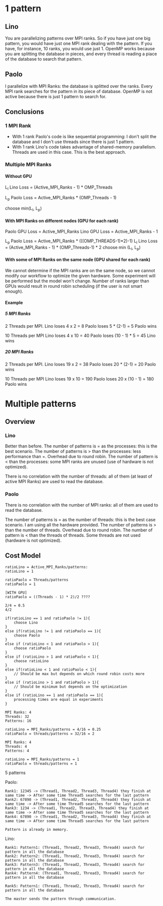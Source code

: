 
# 1 pattern

## Lino

You are parallelizing patterns over MPI ranks. 
So if you have just one big pattern, you would have just one MPI rank dealing with the pattern.
If you have, for instance, 10 ranks, you would use just 1.
OpenMP works because you are splitting the database in pieces, and every thread is reading a piace of the database to search that pattern.

## Paolo

I parallelize with MPI Ranks: the database is splitted over the ranks.
Every MPI rank searches for the pattern in its piece of database.
OpenMP is not active because there is just 1 pattern to search for.


## Conclusions

### 1 MPI Rank

- With 1 rank Paolo's code is like sequential programming: I don't split the database and I don't use threads since there is just 1 pattern.
- With 1 rank Lino's code takes advantage of shared-memory parallelism. Threads are used in this case. This is the best approach.

### Multiple MPI Ranks
#### Without GPU

L<sub>l</sub> Lino Loss = (Active_MPI_Ranks - 1) * OMP_Threads

L<sub>p</sub> Paolo Loss = Active_MPI_Ranks * (OMP_Threads - 1)

choose min(L<sub>l</sub>, L<sub>p</sub>)

#### With MPI Ranks on different nodes (GPU for each rank)

Paolo GPU Loss = Active_MPI_Ranks
Lino GPU Loss = Active_MPI_Ranks - 1

L<sub>p</sub> Paolo Loss = Active_MPI_Ranks * (((OMP_THREADS-1)*2)-1)
L<sub>l</sub> Lino Loss = (Active_MPI_Ranks - 1) * (OMP_Threads-1) * 2
choose min (L<sub>l</sub>, L<sub>p</sub>)

#### With some of MPI Ranks on the same node (GPU shared for each rank)

We cannot determine if the MPI ranks are on the same node, so we cannot modify our workflow to optimize the given hardware.
Some experiment will be performed but the model won't change.
Number of ranks larger than GPUs would result in round robin scheduling (if the user is not smart enough).
#### Example

##### 5 MPI Ranks

2 Threads per MPI.
Lino loses 4 x 2 = 8
Paolo loses 5 * (2-1)  = 5
Paolo wins

10 Threads per MPI
Lino loses 4 x 10 = 40
Paolo loses (10 - 1) * 5 = 45
Lino wins

##### 20 MPI Ranks

2 Threads per MPI.
Lino loses 19 x 2 = 38
Paolo loses 20 * (2-1)  = 20
Paolo wins

10 Threads per MPI
Lino loses 19 x 10 = 190
Paolo loses 20 x (10 - 1) = 180
Paolo wins

# Multiple patterns

## Overview 
### Lino

Better than before.
The number of patterns is = as the processes: this is the best scenario.
The number of patterns is > than the processes: less performance than =. Overhead due to round robin.
The number of pattern is < than the processes: some MPI ranks are unused (use of hardware is not optimized).

There is no correlation with the number of threads: all of them (at least of active MPI Ranks) are used to read the database.

### Paolo

There is no correlation with the number of MPI ranks: all of them are used to read the database.

The number of patterns is = as the number of threads: this is the best case scenario. I am using all the hardware provided.
The number of patterns is > than the number of threads. Overhead due to round robin.
The number of pattern is < than the threads of threads. Some threads are not used (hardware is not optimized).

## Cost Model
```
ratioLino = Active_MPI_Ranks/patterns:
ratioLino = 1

ratioPaolo = Threads/patterns
ratioPaolo = 1

[WITH GPU]
ratioPaolo = ((Threads - 1) * 2)/2 ????

2/4 = 0.5
4/2
```

```
if(ratioLino == 1 and ratioPaolo != 1){
    choose Lino
}
else if(ratioLino != 1 and ratioPaolo == 1){
    choose Paolo
}
else if (ratioLino < 1 and ratioPaolo > 1){
    choose ratioPaolo
}
else if (ratioLino > 1 and ratioPaolo < 1){
    choose ratioLino
}
else if(ratioLino < 1 and ratioPaolo < 1){
    // Should be max but depends on which round robin costs more
}
else if (ratioLino > 1 and ratioPaolo > 1){
    // Should be minimum but depends on the optimization
}
else if (ratioLino == 1 and ratioPaolo == 1){
    processing times are equal in experiments
}
```

```
MPI Ranks: 4
Threads: 32
Patterns: 16

ratioLino = MPI_Ranks/patterns = 4/16 = 0.25
ratioPaolo = threads/patterns = 32/16 = 2

MPI Ranks: 4
Threads: 4
Patterns: 4

ratioLino = MPI_Ranks/patterns = 1
ratioPaolo = threads/patterns = 1
```

5 patterns

Paolo:

```
Rank1: 12345 -> (Thread1, Thread2, Thread3, Thread4) they finish at same time -> After some time Thread5 searches for the last pattern
Rank2: 67890 -> (Thread1, Thread2, Thread3, Thread4) they finish at same time -> After some time Thread5 searches for the last pattern
Rank3: 1234 -> (Thread1, Thread2, Thread3, Thread4) they finish at same time -> After some time Thread5 searches for the last pattern
Rank4: 67890 -> (Thread1, Thread2, Thread3, Thread4) they finish at same time -> After some time Thread5 searches for the last pattern

Pattern is already in memory.
```

Lino:
```
Rank1: Pattern1: (Thread1, Thread2, Thread3, Thread4) search for pattern in all the database
Rank2: Pattern2: (Thread1, Thread2, Thread3, Thread4) search for pattern in all the database
Rank3: Pattern3: (Thread1, Thread2, Thread3, Thread4) search for pattern in all the database
Rank4: Pattern4: (Thread1, Thread2, Thread3, Thread4) search for pattern in all the database

Rank5: Pattern1: (Thread1, Thread2, Thread3, Thread4) search for pattern in all the database

The master sends the pattern through communication.
```